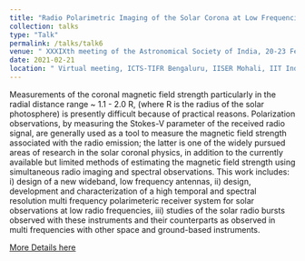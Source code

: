 ```yaml
---
title: "Radio Polarimetric Imaging of the Solar Corona at Low Frequencies"
collection: talks
type: "Talk"
permalink: /talks/talk6
venue: " XXXIXth meeting of the Astronomical Society of India, 20-23 Feb, 2021"
date: 2021-02-21
location: " Virtual meeting, ICTS-TIFR Bengaluru, IISER Mohali, IIT Indore and IUCAA Pune."
---
```


Measurements of the coronal magnetic field strength particularly in the radial distance range ~ 1.1 - 2.0 R, (where R is the radius of the solar photosphere) is presently difficult because of practical reasons. Polarization observations, by measuring the Stokes-V parameter of the received radio signal, are generally used as a tool to measure the magnetic field strength associated with the radio emission; the latter is one of the widely pursued areas of research in the solar coronal physics, in addition to the currently available but limited methods of estimating the magnetic field strength using simultaneous radio imaging and spectral observations. This work includes: i) design of a new wideband, low frequency antennas, ii) design, development and characterization of a high temporal and spectral resolution multi frequency polarimeteric receiver system for solar observations at low radio frequencies, iii) studies of the solar radio bursts observed with these instruments and their counterparts as observed in multi frequencies with other space and ground-based instruments. 

<a href="https://astron-soc.in/asi2021/abstractdetails/ASI2021_88">More Details here</a> 

